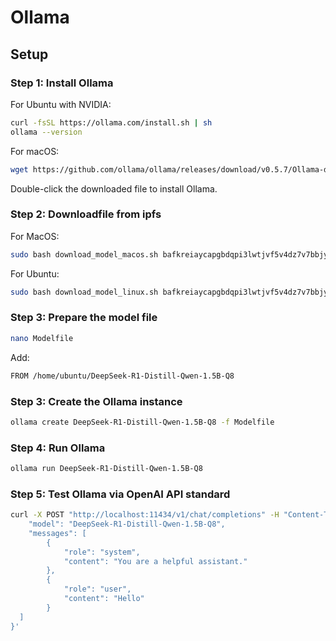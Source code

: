 # Ollama

## Setup

### Step 1: Install Ollama

For Ubuntu with NVIDIA:
```bash
curl -fsSL https://ollama.com/install.sh | sh
ollama --version
```

For macOS:
```bash
wget https://github.com/ollama/ollama/releases/download/v0.5.7/Ollama-darwin.zip
```
Double-click the downloaded file to install Ollama.

### Step 2: Downloadfile from ipfs

For MacOS:
```bash
sudo bash download_model_macos.sh bafkreiaycapgbdqpi3lwtjvf5v4dz7v7bbjysbqnndok534fkc5k3b7ekm 
```
For Ubuntu:
```bash
sudo bash download_model_linux.sh bafkreiaycapgbdqpi3lwtjvf5v4dz7v7bbjysbqnndok534fkc5k3b7ekm 
```

### Step 3: Prepare the model file
```bash
nano Modelfile
```
Add:
```bash
FROM /home/ubuntu/DeepSeek-R1-Distill-Qwen-1.5B-Q8
```

### Step 3: Create the Ollama instance

```bash
ollama create DeepSeek-R1-Distill-Qwen-1.5B-Q8 -f Modelfile
```


### Step 4: Run Ollama

```bash
ollama run DeepSeek-R1-Distill-Qwen-1.5B-Q8
```

### Step 5: Test Ollama via OpenAI API standard

```bash
curl -X POST "http://localhost:11434/v1/chat/completions" -H "Content-Type: application/json"  -d '{
    "model": "DeepSeek-R1-Distill-Qwen-1.5B-Q8",
    "messages": [
        {
            "role": "system",
            "content": "You are a helpful assistant."
        },
        {
            "role": "user",
            "content": "Hello"
        }
  ]
}'
```
